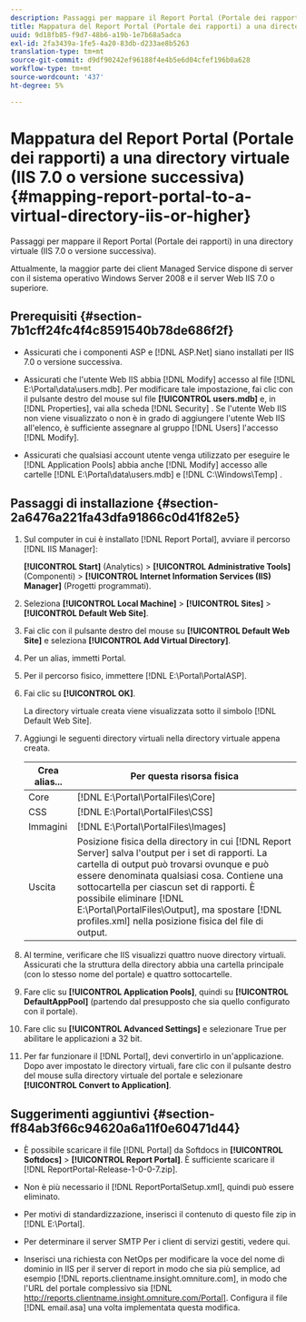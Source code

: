 ```yaml
---
description: Passaggi per mappare il Report Portal (Portale dei rapporti) in una directory virtuale (IIS 7.0 o versione successiva).
title: Mappatura del Report Portal (Portale dei rapporti) a una directory virtuale (IIS 7.0 o versione successiva)
uuid: 9d18fb85-f9d7-48b6-a19b-1e7b68a5adca
exl-id: 2fa3439a-1fe5-4a20-83db-d233ae8b5263
translation-type: tm+mt
source-git-commit: d9df90242ef96188f4e4b5e6d04cfef196b0a628
workflow-type: tm+mt
source-wordcount: '437'
ht-degree: 5%

---
```


# Mappatura del Report Portal (Portale dei rapporti) a una directory virtuale (IIS 7.0 o versione successiva){#mapping-report-portal-to-a-virtual-directory-iis-or-higher}

Passaggi per mappare il Report Portal (Portale dei rapporti) in una directory virtuale (IIS 7.0 o versione successiva).

Attualmente, la maggior parte dei client Managed Service dispone di server con il sistema operativo Windows Server 2008 e il server Web IIS 7.0 o superiore.

## Prerequisiti {#section-7b1cff24fc4f4c8591540b78de686f2f}

* Assicurati che i componenti ASP e [!DNL ASP.Net] siano installati per IIS 7.0 o versione successiva.
* Assicurati che l&#39;utente Web IIS abbia [!DNL Modify] accesso al file [!DNL E:\Portal\data\users.mdb]. Per modificare tale impostazione, fai clic con il pulsante destro del mouse sul file **[!UICONTROL users.mdb]** e, in [!DNL Properties], vai alla scheda [!DNL Security] . Se l&#39;utente Web IIS non viene visualizzato o non è in grado di aggiungere l&#39;utente Web IIS all&#39;elenco, è sufficiente assegnare al gruppo [!DNL Users] l&#39;accesso [!DNL Modify].

* Assicurati che qualsiasi account utente venga utilizzato per eseguire le [!DNL Application Pools] abbia anche [!DNL Modify] accesso alle cartelle [!DNL E:\Portal\data\users.mdb] e  [!DNL C:\Windows\Temp\] .

## Passaggi di installazione {#section-2a6476a221fa43dfa91866c0d41f82e5}

1. Sul computer in cui è installato [!DNL Report Portal], avviare il percorso [!DNL IIS Manager]:

   **[!UICONTROL Start]** (Analytics) > **[!UICONTROL Administrative Tools]** (Componenti) > **[!UICONTROL Internet Information Services (IIS) Manager]** (Progetti programmati).

1. Seleziona **[!UICONTROL Local Machine]** > **[!UICONTROL Sites]** > **[!UICONTROL Default Web Site]**.

1. Fai clic con il pulsante destro del mouse su **[!UICONTROL Default Web Site]** e seleziona **[!UICONTROL Add Virtual Directory]**.

1. Per un alias, immetti Portal.
1. Per il percorso fisico, immettere [!DNL E:\Portal\PortalASP].
1. Fai clic su **[!UICONTROL OK]**.

   La directory virtuale creata viene visualizzata sotto il simbolo [!DNL Default Web Site].

1. Aggiungi le seguenti directory virtuali nella directory virtuale appena creata.

   | Crea alias... | Per questa risorsa fisica |
   |---|---|
   | Core | [!DNL E:\Portal\PortalFiles\Core] |
   | CSS | [!DNL E:\Portal\PortalFiles\CSS] |
   | Immagini | [!DNL E:\Portal\PortalFiles\Images] |
   | Uscita | Posizione fisica della directory in cui [!DNL Report Server] salva l&#39;output per i set di rapporti. La cartella di output può trovarsi ovunque e può essere denominata qualsiasi cosa. Contiene una sottocartella per ciascun set di rapporti. È possibile eliminare [!DNL E:\Portal\PortalFiles\Output], ma spostare [!DNL profiles.xml] nella posizione fisica del file di output. |

1. Al termine, verificare che IIS visualizzi quattro nuove directory virtuali. Assicurati che la struttura della directory abbia una cartella principale (con lo stesso nome del portale) e quattro sottocartelle.
1. Fare clic su **[!UICONTROL Application Pools]**, quindi su **[!UICONTROL DefaultAppPool]** (partendo dal presupposto che sia quello configurato con il portale).

1. Fare clic su **[!UICONTROL Advanced Settings]** e selezionare True per abilitare le applicazioni a 32 bit.
1. Per far funzionare il [!DNL Portal], devi convertirlo in un&#39;applicazione. Dopo aver impostato le directory virtuali, fare clic con il pulsante destro del mouse sulla directory virtuale del portale e selezionare **[!UICONTROL Convert to Application]**.

## Suggerimenti aggiuntivi {#section-ff84ab3f66c94620a6a11f0e60471d44}

* È possibile scaricare il file [!DNL Portal] da Softdocs in **[!UICONTROL Softdocs]** > **[!UICONTROL Report Portal]**. È sufficiente scaricare il [!DNL ReportPortal-Release-1-0-0-7.zip].

* Non è più necessario il [!DNL ReportPortalSetup.xml], quindi può essere eliminato.
* Per motivi di standardizzazione, inserisci il contenuto di questo file zip in [!DNL E:\Portal].
* Per determinare il server SMTP Per i client di servizi gestiti, vedere qui.
* Inserisci una richiesta con NetOps per modificare la voce del nome di dominio in IIS per il server di report in modo che sia più semplice, ad esempio [!DNL reports.clientname.insight.omniture.com], in modo che l&#39;URL del portale complessivo sia [!DNL http://reports.clientname.insight.omniture.com/Portal]. Configura il file [!DNL email.asa] una volta implementata questa modifica.
